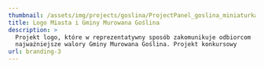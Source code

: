 ```yaml
---
thumbnail: /assets/img/projects/goslina/ProjectPanel_goslina_miniaturka.png
title: Logo Miasta i Gminy Murowana Goślina
description: >
  Projekt logo, które w reprezentatywny sposób zakomunikuje odbiorcom
  najważniejsze walory Gminy Murowana Goślina. Projekt konkursowy
url: branding-3
---
```


